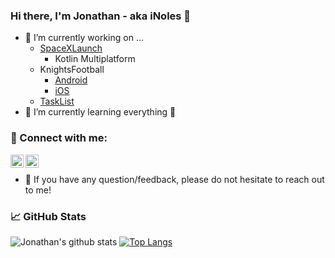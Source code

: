 ### Hi there, I'm Jonathan - aka iNoles 👋 

- 🔭 I’m currently working on ...
  - [SpaceXLaunch](https://github.com/iNoles/SpaceXLaunch-KMP)
    - Kotlin Multiplatform 
  - KnightsFootball
       - [Android](https://github.com/iNoles/knightsfootballandroid)
       - [iOS](https://github.com/iNoles/knightfootball-swiftui)
  - [TaskList](https://github.com/iNoles/TaskList)
- 🌱 I’m currently learning everything 🤣

### 🤝 Connect with me:

<a href="https://www.linkedin.com/in/jonathan-steele/"><img align="left" src="https://raw.githubusercontent.com/yushi1007/yushi1007/main/images/linkedin.svg" alt="Jonathan Steele | LinkedIn" width="21px"/></a>
<a href="https://www.instagram.com/xfsunoles/"><img align="left" src="https://raw.githubusercontent.com/yushi1007/yushi1007/main/images/instagram.svg" alt="Jonathan Steele | Instagram" width="21px"/></a>
</br>
- 💬 If you have any question/feedback, please do not hesitate to reach out to me!

### 📈 GitHub Stats

![Jonathan's github stats](https://github-readme-stats.vercel.app/api?username=inoles&theme=dracula&show_icons=true&count_private=true)
[![Top Langs](https://github-readme-stats.vercel.app/api/top-langs/?username=inoles)](https://github.com/inoles)
